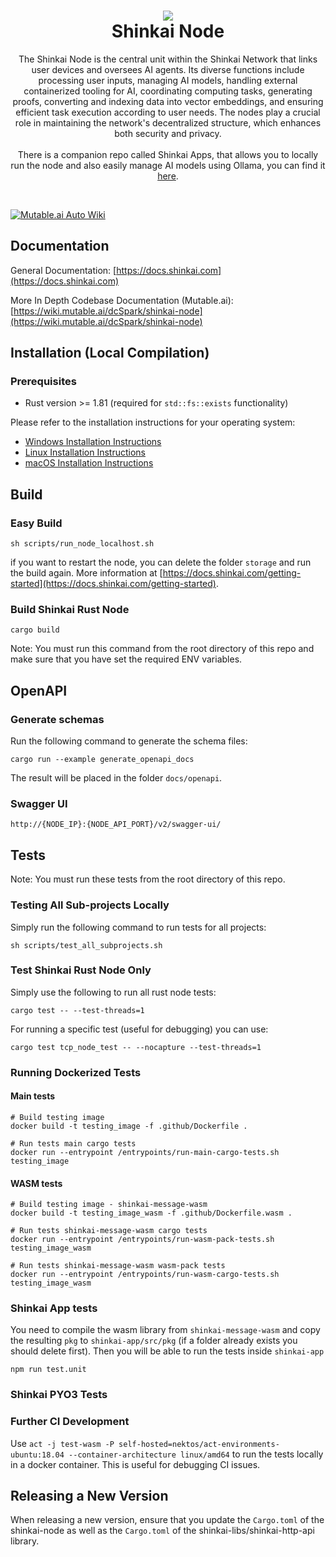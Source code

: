 <h1 align="center">
  <img src="files/icon.png"/><br/>
  Shinkai Node
</h1>
<p align="center">The Shinkai Node is the central unit within the Shinkai Network that links user devices and oversees AI agents. Its diverse functions include processing user inputs, managing AI models, handling external containerized tooling for AI, coordinating computing tasks, generating proofs, converting and indexing data into vector embeddings, and ensuring efficient task execution according to user needs. The nodes play a crucial role in maintaining the network's decentralized structure, which enhances both security and privacy.<br/><br/> There is a companion repo called Shinkai Apps, that allows you to locally run the node and also easily manage AI models using Ollama, you can find it <a href="https://github.com/dcSpark/shinkai-apps">here</a>.</p><br/>

[![Mutable.ai Auto Wiki](https://img.shields.io/badge/Auto_Wiki-Mutable.ai-blue)](https://wiki.mutable.ai/dcSpark/shinkai-node)

## Documentation

General Documentation: [https://docs.shinkai.com](https://docs.shinkai.com)

More In Depth Codebase Documentation (Mutable.ai): [https://wiki.mutable.ai/dcSpark/shinkai-node](https://wiki.mutable.ai/dcSpark/shinkai-node)

## Installation (Local Compilation)

### Prerequisites

- Rust version >= 1.81 (required for `std::fs::exists` functionality)

Please refer to the installation instructions for your operating system:

- [Windows Installation Instructions](docs/installation/windows.md)
- [Linux Installation Instructions](docs/installation/linux.md)
- [macOS Installation Instructions](docs/installation/macos.md)

## Build

### Easy Build

```
sh scripts/run_node_localhost.sh
```

if you want to restart the node, you can delete the folder `storage` and run the build again. More information at [https://docs.shinkai.com/getting-started](https://docs.shinkai.com/getting-started).

### Build Shinkai Rust Node

```
cargo build
```
Note: You must run this command from the root directory of this repo and make sure that you have set the required ENV variables.

## OpenAPI

### Generate schemas

Run the following command to generate the schema files: 

```
cargo run --example generate_openapi_docs
```

The result will be placed in the folder `docs/openapi`.

### Swagger UI

```
http://{NODE_IP}:{NODE_API_PORT}/v2/swagger-ui/
```

## Tests

Note: You must run these tests from the root directory of this repo.

### Testing All Sub-projects Locally

Simply run the following command to run tests for all projects:

```
sh scripts/test_all_subprojects.sh
```

### Test Shinkai Rust Node Only

Simply use the following to run all rust node tests:

```
cargo test -- --test-threads=1
```

For running a specific test (useful for debugging) you can use:

```
cargo test tcp_node_test -- --nocapture --test-threads=1
```

### Running Dockerized Tests

#### Main tests

```
# Build testing image
docker build -t testing_image -f .github/Dockerfile .

# Run tests main cargo tests
docker run --entrypoint /entrypoints/run-main-cargo-tests.sh testing_image
```

#### WASM tests

```
# Build testing image - shinkai-message-wasm
docker build -t testing_image_wasm -f .github/Dockerfile.wasm .

# Run tests shinkai-message-wasm cargo tests
docker run --entrypoint /entrypoints/run-wasm-pack-tests.sh testing_image_wasm

# Run tests shinkai-message-wasm wasm-pack tests
docker run --entrypoint /entrypoints/run-wasm-cargo-tests.sh testing_image_wasm
```

### Shinkai App tests

You need to compile the wasm library from `shinkai-message-wasm` and copy the resulting `pkg` to `shinkai-app/src/pkg` (if a folder already exists you should delete first). Then you will be able to run the tests inside `shinkai-app`

```
npm run test.unit
```

### Shinkai PYO3 Tests

### Further CI Development

Use `act -j test-wasm -P self-hosted=nektos/act-environments-ubuntu:18.04 --container-architecture linux/amd64` to run the tests locally in a docker container. This is useful for debugging CI issues.

## Releasing a New Version

When releasing a new version, ensure that you update the `Cargo.toml` of the shinkai-node as well as the `Cargo.toml` of the shinkai-libs/shinkai-http-api library.
